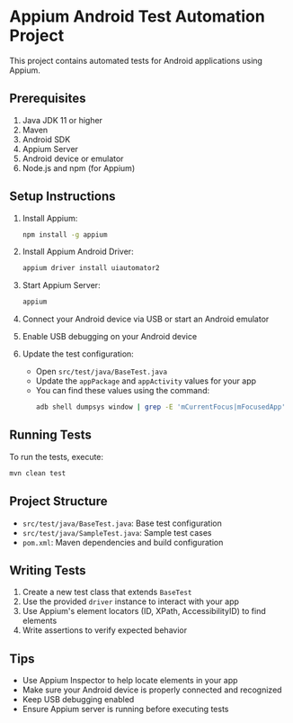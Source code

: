 # Appium Android Test Automation Project

This project contains automated tests for Android applications using Appium.

## Prerequisites

1. Java JDK 11 or higher
2. Maven
3. Android SDK
4. Appium Server
5. Android device or emulator
6. Node.js and npm (for Appium)

## Setup Instructions

1. Install Appium:
   ```bash
   npm install -g appium
   ```

2. Install Appium Android Driver:
   ```bash
   appium driver install uiautomator2
   ```

3. Start Appium Server:
   ```bash
   appium
   ```

4. Connect your Android device via USB or start an Android emulator

5. Enable USB debugging on your Android device

6. Update the test configuration:
   - Open `src/test/java/BaseTest.java`
   - Update the `appPackage` and `appActivity` values for your app
   - You can find these values using the command:
     ```bash
     adb shell dumpsys window | grep -E 'mCurrentFocus|mFocusedApp'
     ```

## Running Tests

To run the tests, execute:
```bash
mvn clean test
```

## Project Structure

- `src/test/java/BaseTest.java`: Base test configuration
- `src/test/java/SampleTest.java`: Sample test cases
- `pom.xml`: Maven dependencies and build configuration

## Writing Tests

1. Create a new test class that extends `BaseTest`
2. Use the provided `driver` instance to interact with your app
3. Use Appium's element locators (ID, XPath, AccessibilityID) to find elements
4. Write assertions to verify expected behavior

## Tips

- Use Appium Inspector to help locate elements in your app
- Make sure your Android device is properly connected and recognized
- Keep USB debugging enabled
- Ensure Appium server is running before executing tests